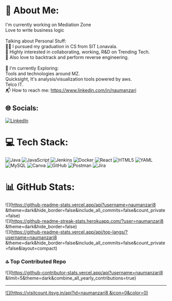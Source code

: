 # 💫 About Me:
I'm currently working on Mediation Zone<br>Love to write business logic<br><br>Talking about Personal Stuff:<br>👨‍🎓 I pursued my graduation in CS from SIT Lonavala.<br>💬 Highly interested in collaborating, working, R&D on Trending Tech.<br>💪 Also love to backtrack and perform reverse engineering.<br><br>🌱 I'm currently Exploring:<br>Tools and technologies around MZ.<br>Quicksight, It's analysis/visualization tools powered by aws.<br>Telco IT.<br>📬 How to reach me: https://www.linkedin.com/in/naumanzari<br>


## 🌐 Socials:
[![LinkedIn](https://img.shields.io/badge/LinkedIn-%230077B5.svg?logo=linkedin&logoColor=white)](https://linkedin.com/in/naumanzari) 

# 💻 Tech Stack:
![Java](https://img.shields.io/badge/java-%23ED8B00.svg?style=for-the-badge&logo=openjdk&logoColor=white) ![JavaScript](https://img.shields.io/badge/javascript-%23323330.svg?style=for-the-badge&logo=javascript&logoColor=%23F7DF1E) ![Jenkins](https://img.shields.io/badge/jenkins-%232C5263.svg?style=for-the-badge&logo=jenkins&logoColor=white) ![Docker](https://img.shields.io/badge/docker-%230db7ed.svg?style=for-the-badge&logo=docker&logoColor=white) ![React](https://img.shields.io/badge/react-%2320232a.svg?style=for-the-badge&logo=react&logoColor=%2361DAFB) ![HTML5](https://img.shields.io/badge/html5-%23E34F26.svg?style=for-the-badge&logo=html5&logoColor=white) ![YAML](https://img.shields.io/badge/yaml-%23ffffff.svg?style=for-the-badge&logo=yaml&logoColor=151515) ![MySQL](https://img.shields.io/badge/mysql-4479A1.svg?style=for-the-badge&logo=mysql&logoColor=white) ![Canva](https://img.shields.io/badge/Canva-%2300C4CC.svg?style=for-the-badge&logo=Canva&logoColor=white) ![GitHub](https://img.shields.io/badge/github-%23121011.svg?style=for-the-badge&logo=github&logoColor=white) ![Postman](https://img.shields.io/badge/Postman-FF6C37?style=for-the-badge&logo=postman&logoColor=white) ![Jira](https://img.shields.io/badge/jira-%230A0FFF.svg?style=for-the-badge&logo=jira&logoColor=white)
# 📊 GitHub Stats:
![](https://github-readme-stats.vercel.app/api?username=naumanzari8 &theme=dark&hide_border=false&include_all_commits=false&count_private=false)<br/>
![](https://github-readme-streak-stats.herokuapp.com/?user=naumanzari8 &theme=dark&hide_border=false)<br/>
![](https://github-readme-stats.vercel.app/api/top-langs/?username=naumanzari8 &theme=dark&hide_border=false&include_all_commits=false&count_private=false&layout=compact)

### 🔝 Top Contributed Repo
![](https://github-contributor-stats.vercel.app/api?username=naumanzari8 &limit=5&theme=dark&combine_all_yearly_contributions=true)

---
[![](https://visitcount.itsvg.in/api?id=naumanzari8 &icon=0&color=0)](https://visitcount.itsvg.in)

<!-- Proudly created with GPRM ( https://gprm.itsvg.in ) -->
